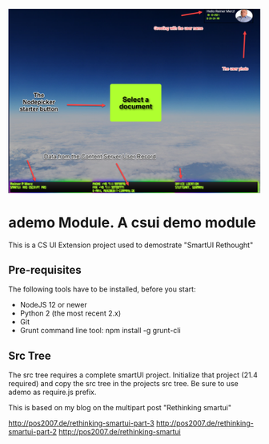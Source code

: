 ![decpad](stage1%20overview.png)
# ademo Module. A csui demo module

This is a CS UI Extension project used to demostrate "SmartUI Rethought"

## Pre-requisites

The following tools have to be installed, before you start:

* NodeJS 12 or newer
* Python 2 (the most recent 2.x)
* Git
* Grunt command line tool:
    npm install -g grunt-cli

## Src Tree
The src tree requires a complete smartUI project. Initialize that project (21.4 required) and copy the src tree
in the projects src tree. Be sure to use ademo as require.js prefix.

This is based on my blog on the multipart post "Rethinking smartui"

http://pos2007.de/rethinking-smartui-part-3
http://pos2007.de/rethinking-smartui-part-2
http://pos2007.de/rethinking-smartui


